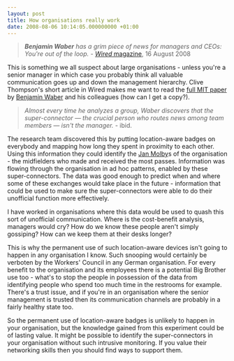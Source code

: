 ```yaml
---
layout: post
title: How organisations really work
date: 2008-08-06 10:14:05.000000000 +01:00
---
```

<blockquote><em><strong>Benjamin Waber</strong> has a grim piece of news for managers and CEOs: You're out of the loop.
</em>- <a href="http://www.wired.com/techbiz/people/magazine/16-08/st_thompson" target="_blank"><em>Wired</em> magazine</a>, 16 August 2008</blockquote>
This is something we all suspect about large organisations - unless you're a senior manager in which case you probably think all valuable communication goes up and down the management hierarchy. Clive Thompson's short article in Wired makes me want to read the <a href="http://web.media.mit.edu/~bwaber/sensible.shtml" target="_blank">full MIT paper</a> by <a href="http://web.media.mit.edu/~bwaber/" target="_blank">Benjamin Waber</a> and his colleagues (how can I get a copy?).
<blockquote><em>Almost every time he analyzes a group, Waber discovers that the super-connector — the crucial person who routes news among team members — isn't the manager.
</em>- ibid.</blockquote>
The research team discovered this by putting location-aware badges on everybody and mapping how long they spent in proximity to each other. Using this information they could identify the <a href="http://en.wikipedia.org/wiki/Jan_Molby" target="_blank">Jan Molby</a>s of the organisation - the midfielders who made and received the most passes. Information was flowing through the organisation in ad hoc patterns, enabled by these super-connectors. The data was good enough to predict when and where some of these exchanges would take place in the future - information that could be used to make sure the super-connectors were able to do their unofficial function more effectively.

I have worked in organisations where this data would be used to quash this sort of unofficial communication. Where is the cost-benefit analysis, managers would cry? How do we know these people aren't simply gossiping? How can we keep them at their desks longer?

This is why the permanent use of such location-aware devices isn't going to happen in any organisation I know. Such snooping would certainly be verboten by the Workers' Council in any German organisation. For every benefit to the organisation and its employees there is a potential Big Brother use too - what's to stop the people in possession of the data from identifying people who spend too much time in the restrooms for example. There's a trust issue, and if you're in an organisation where the senior management is trusted then its communication channels are probably in a fairly healthy state too.

So the permanent use of location-aware badges is unlikely to happen in your organisation, but the knowledge gained from this experiment could be of lasting value. It might be possible to identify the super-connectors in your organisation without such intrusive monitoring. If you value their networking skills then you should find ways to support them.
